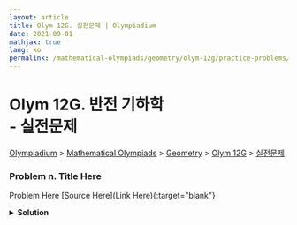 ```yaml
---
layout: article
title: Olym 12G. 실전문제 | Olympiadium
date: 2021-09-01
mathjax: true
lang: ko
permalink: /mathematical-olympiads/geometry/olym-12g/practice-problems/
---
```

# Olym 12G. 반전 기하학 <br> <ssup> - 실전문제</ssup>

<a href="{{ site.homeurl }}">Olympiadium</a> > <a href="{{ site.homeurl }}mathematical-olympiads/">Mathematical Olympiads</a> > <a href="{{ site.homeurl }}mathematical-olympiads/geometry/">Geometry</a> > <a href="{{ site.homeurl }}mathematical-olympiads/geometry/olym-12g/">Olym 12G</a> > <a href="{{ site.homeurl }}mathematical-olympiads/geometry/olym-12g/practice-problems/">실전문제</a>

### Problem n. Title Here
<blueboard> Problem Here </blueboard>
[Source Here](Link Here){:target="blank"}
<pinkborder><details>
<summary><b>Solution</b></summary>
Solution Here. 
</details></pinkborder>
